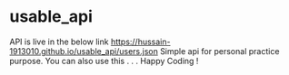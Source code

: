 # usable_api
API is live in the below link
https://hussain-1913010.github.io/usable_api/users.json
Simple api for personal practice purpose. You can also use this . . . Happy Coding !
